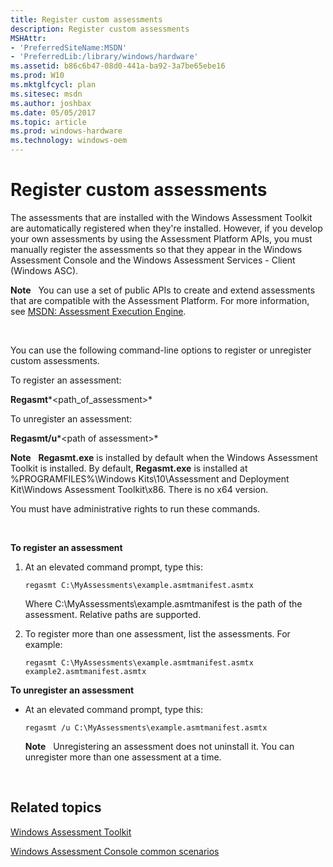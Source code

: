 ```yaml
---
title: Register custom assessments
description: Register custom assessments
MSHAttr:
- 'PreferredSiteName:MSDN'
- 'PreferredLib:/library/windows/hardware'
ms.assetid: b86c6b47-08d0-441a-ba92-3a7be65ebe16
ms.prod: W10
ms.mktglfcycl: plan
ms.sitesec: msdn
ms.author: joshbax
ms.date: 05/05/2017
ms.topic: article
ms.prod: windows-hardware
ms.technology: windows-oem
---
```


# Register custom assessments


The assessments that are installed with the Windows Assessment Toolkit are automatically registered when they're installed. However, if you develop your own assessments by using the Assessment Platform APIs, you must manually register the assessments so that they appear in the Windows Assessment Console and the Windows Assessment Services - Client (Windows ASC).

**Note**  
You can use a set of public APIs to create and extend assessments that are compatible with the Assessment Platform. For more information, see [MSDN: Assessment Execution Engine](http://go.microsoft.com/fwlink/?LinkId=236367).

 

You can use the following command-line options to register or unregister custom assessments.

To register an assessment:

**Regasmt***&lt;path\_of\_assessment&gt;*

To unregister an assessment:

**Regasmt/u***&lt;path of assessment&gt;*

**Note**  
**Regasmt.exe** is installed by default when the Windows Assessment Toolkit is installed. By default, **Regasmt.exe** is installed at %PROGRAMFILES%\\Windows Kits\\10\\Assessment and Deployment Kit\\Windows Assessment Toolkit\\x86. There is no x64 version.

You must have administrative rights to run these commands.

 

**To register an assessment**

1.  At an elevated command prompt, type this:

    ``` syntax
    regasmt C:\MyAssessments\example.asmtmanifest.asmtx
    ```

    Where C:\\MyAssessments\\example.asmtmanifest is the path of the assessment. Relative paths are supported.

2.  To register more than one assessment, list the assessments. For example:

    ``` syntax
    regasmt C:\MyAssessments\example.asmtmanifest.asmtx example2.asmtmanifest.asmtx
    ```

**To unregister an assessment**

-   At an elevated command prompt, type this:

    ``` syntax
    regasmt /u C:\MyAssessments\example.asmtmanifest.asmtx
    ```

    **Note**  
    Unregistering an assessment does not uninstall it. You can unregister more than one assessment at a time.

     

## Related topics


[Windows Assessment Toolkit](windows-assessment-toolkit-technical-reference.md)

[Windows Assessment Console common scenarios](windows-assessment-console-common-scenarios.md)

 

 








